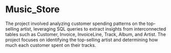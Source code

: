 # Music_Store
The project involved analyzing customer spending patterns on the top-selling artist, leveraging SQL queries to extract insights from interconnected tables such as Customer, Invoice, InvoiceLine, Track, Album, and Artist.  The project focuses on identifying the top-selling artist and determining how much each customer spent on their tracks. 

